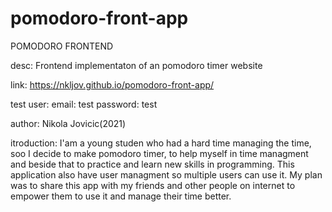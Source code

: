 # pomodoro-front-app

POMODORO FRONTEND 

desc: Frontend implementaton of an pomodoro timer website

link: https://nkljov.github.io/pomodoro-front-app/

test user: email: test  password: test

author: Nikola Jovicic(2021)

itroduction: I'am a young studen who had a hard time managing the time, soo I decide to make pomodoro timer,
             to help myself in time managment and beside that to practice and learn new skills in programming.
             This application also have user managment so multiple users can use it. My plan was to share this
             app with my friends and other people on internet to empower them to use it and manage their time better.


